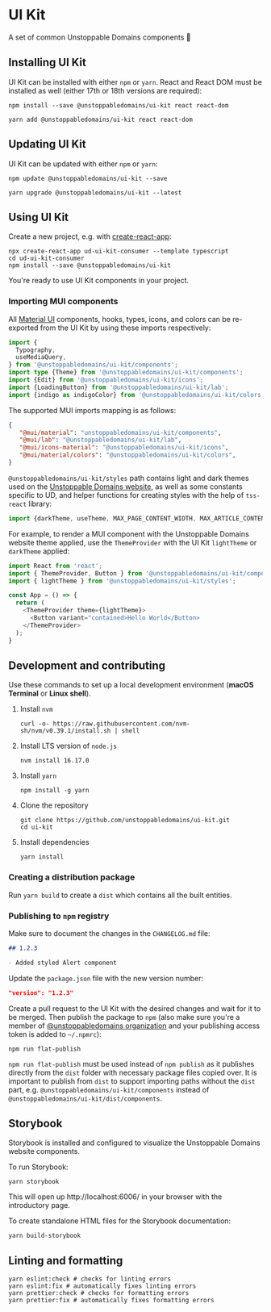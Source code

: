 # UI Kit

A set of common Unstoppable Domains components 🧩

## Installing UI Kit

UI Kit can be installed with either `npm` or `yarn`. React and React DOM must be
installed as well (either 17th or 18th versions are required):

```shell
npm install --save @unstoppabledomains/ui-kit react react-dom
```

```shell
yarn add @unstoppabledomains/ui-kit react react-dom
```

## Updating UI Kit

UI Kit can be updated with either `npm` or `yarn`:

```shell
npm update @unstoppabledomains/ui-kit --save
```

```shell
yarn upgrade @unstoppabledomains/ui-kit --latest
```

## Using UI Kit

Create a new project, e.g. with [create-react-app](https://create-react-app.dev/docs/getting-started):

```shell
npx create-react-app ud-ui-kit-consumer --template typescript
cd ud-ui-kit-consumer
npm install --save @unstoppabledomains/ui-kit
```

You're ready to use UI Kit components in your project.

### Importing MUI components

All [Material UI](https://mui.com/material-ui/getting-started/usage/)
components, hooks, types, icons, and colors can
be re-exported from the UI Kit by using these imports respectively:

```typescript
import {
  Typography,
  useMediaQuery,
} from '@unstoppabledomains/ui-kit/components';
import type {Theme} from '@unstoppabledomains/ui-kit/components';
import {Edit} from '@unstoppabledomains/ui-kit/icons';
import {LoadingButton} from '@unstoppabledomains/ui-kit/lab';
import {indigo as indigoColor} from '@unstoppabledomains/ui-kit/colors';
```

The supported MUI imports mapping is as follows:

```json
{
   "@mui/material": "unstoppabledomains/ui-kit/components",
   "@mui/lab": "@unstoppabledomains/ui-kit/lab",
   "@mui/icons-material": "@unstoppabledomains/ui-kit/icons",
   "@mui/material/colors": "@unstoppabledomains/ui-kit/colors",
}
```

`@unstoppabledomains/ui-kit/styles` path contains light and dark themes used on the
[Unstoppable Domains website](https://unstoppabledomains.com/), as well as some constants specific to UD, and helper functions
for creating styles with the help of `tss-react` library:

```typescript
import {darkTheme, useTheme, MAX_PAGE_CONTENT_WIDTH, MAX_ARTICLE_CONTENT_WIDTH, makeStyles, useStyles, withStyles} from '@unstoppabledomains/ui-kit/styles'; // all supported import names at this path
```

For example, to render a MUI component with the Unstoppable Domains website theme applied, use the `ThemeProvider` with the UI
Kit `lightTheme` or `darkTheme` applied:

```typescript
import React from 'react';
import { ThemeProvider, Button } from '@unstoppabledomains/ui-kit/components';
import { lightTheme } from '@unstoppabledomains/ui-kit/styles';

const App = () => {
  return (
    <ThemeProvider theme={lightTheme}>
      <Button variant="contained>Hello World</Button>
    </ThemeProvider>
  );
}
```

## Development and contributing

Use these commands to set up a local development environment (**macOS Terminal**
or **Linux shell**).

1. Install `nvm`

   ```shell
   curl -o- https://raw.githubusercontent.com/nvm-sh/nvm/v0.39.1/install.sh | shell
   ```

2. Install LTS version of `node.js`

   ```shell
   nvm install 16.17.0
   ```

3. Install `yarn`
   ```shell
   npm install -g yarn
   ```
4. Clone the repository

   ```shell
   git clone https://github.com/unstoppabledomains/ui-kit.git
   cd ui-kit
   ```

5. Install dependencies
   ```shell
   yarn install
   ```

### Creating a distribution package

Run `yarn build` to create a `dist` which contains all the built entities.

### Publishing to `npm` registry

Make sure to document the changes in the `CHANGELOG.md` file:

```markdown
## 1.2.3

- Added styled Alert component
```

Update the `package.json` file with the new version number:

```json
"version": "1.2.3"
```

Create a pull request to the UI Kit with the desired changes and wait for it to
be merged. Then publish the package to `npm` (also make sure you're a member of [@unstoppabledomains organization](https://www.npmjs.com/~unstoppabledomains) and your publishing access token is added to `~/.npmrc`):

```shell
npm run flat-publish
```

`npm run flat-publish` must be used instead of `npm publish` as it publishes directly from the `dist` folder with necessary package files copied over. It is important to publish from `dist` to support importing paths without the `dist` part, e.g. `@unstoppabledomains/ui-kit/components` instead of `@unstoppabledomains/ui-kit/dist/components`.

## Storybook

Storybook is installed and configured to visualize the Unstoppable Domains
website components.

To run Storybook:

```shell
yarn storybook
```

This will open up http://localhost:6006/ in your browser with the introductory
page.

To create standalone HTML files for the Storybook documentation:

```shell
yarn build-storybook
```

## Linting and formatting

```shell
yarn eslint:check # checks for linting errors
yarn eslint:fix # automatically fixes linting errors
yarn prettier:check # checks for formatting errors
yarn prettier:fix # automatically fixes formatting errors
```
